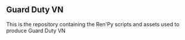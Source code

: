 ## Guard Duty VN
This is the repository containing the Ren'Py scripts and assets used to produce Guard Duty VN